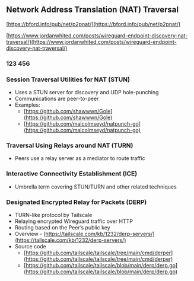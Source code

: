 ## Network Address Translation (NAT) Traversal
[https://bford.info/pub/net/p2pnat/](https://bford.info/pub/net/p2pnat/)

[https://www.jordanwhited.com/posts/wireguard-endpoint-discovery-nat-traversal/](https://www.jordanwhited.com/posts/wireguard-endpoint-discovery-nat-traversal/)

### 123 456

### Session Traversal Utilities for NAT (STUN)
-  Uses a STUN server for discovery and UDP hole-punching
- Communications are peer-to-peer
- Examples:
	- [https://github.com/shawwwn/Gole](https://github.com/shawwwn/Gole)
	- [https://github.com/malcolmseyd/natpunch-go](https://github.com/malcolmseyd/natpunch-go)
### Traversal Using Relays around NAT (TURN)
- Peers use a relay server as a mediator to route traffic
### Interactive Connectivity Establishment (ICE)
- Umbrella term covering STUN/TURN and other related techniques

### Designated Encrypted Relay for Packets (DERP)
- TURN-like protocol by Tailscale
- Relaying encrypted Wireguard traffic over HTTP
- Routing based on the Peer’s public key
- Overview - [https://tailscale.com/kb/1232/derp-servers/](https://tailscale.com/kb/1232/derp-servers/)
- Source code
	- [https://github.com/tailscale/tailscale/tree/main/cmd/derper](https://github.com/tailscale/tailscale/tree/main/cmd/derper)
	- [https://github.com/tailscale/tailscale/blob/main/derp/derp.go](https://github.com/tailscale/tailscale/blob/main/derp/derp.go)